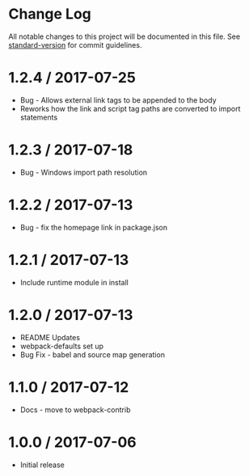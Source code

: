 # Change Log

All notable changes to this project will be documented in this file. See [standard-version](https://github.com/conventional-changelog/standard-version) for commit guidelines.

1.2.4 / 2017-07-25
==================

  * Bug - Allows external link tags to be appended to the body
  * Reworks how the link and script tag paths are converted to import statements
  
1.2.3 / 2017-07-18
==================

  * Bug - Windows import path resolution

1.2.2 / 2017-07-13
==================

  * Bug - fix the homepage link in package.json

1.2.1 / 2017-07-13
==================

  * Include runtime module in install

1.2.0 / 2017-07-13
==================

  * README Updates
  * webpack-defaults set up
  * Bug Fix - babel and source map generation
  
1.1.0 / 2017-07-12
==================

  * Docs - move to webpack-contrib

1.0.0 / 2017-07-06
==================

  * Initial release

